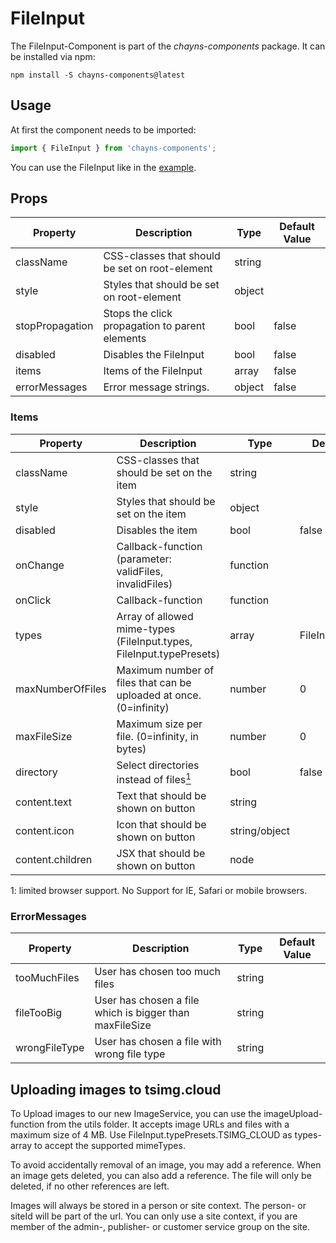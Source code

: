 # FileInput #

The FileInput-Component is part of the *chayns-components* package. It can be installed via npm:

    npm install -S chayns-components@latest


## Usage ##

At first the component needs to be imported:

```jsx harmony
import { FileInput } from 'chayns-components';
```

You can use the FileInput like in the [example](https://github.com/TobitSoftware/chayns-components/blob/master/examples/react-chayns-file_input/Example.jsx).


## Props ##
| Property          | Description                                                                | Type          | Default Value |
|-------------------|----------------------------------------------------------------------------|---------------|---------------|
| className         | CSS-classes that should be set on root-element                             | string        |               |
| style             | Styles that should be set on root-element                                  | object        |               |
| stopPropagation   | Stops the click propagation to parent elements                             | bool          | false         |
| disabled          | Disables the FileInput                                                     | bool          | false         |
| items             | Items of the FileInput                                                     | array         | false         |
| errorMessages     | Error message strings.                                                     | object        | false         |

### Items ###
| Property          | Description                                                                | Type          | Default Value |
|-------------------|----------------------------------------------------------------------------|---------------|---------------|
| className         | CSS-classes that should be set on the item                                 | string        |               |
| style             | Styles that should be set on the item                                      | object        |               |
| disabled          | Disables the item                                                          | bool          | false         |
| onChange          | Callback-function (parameter: validFiles, invalidFiles)                    | function      |               |
| onClick           | Callback-function                                                          | function      |               |
| types             | Array of allowed mime-types (FileInput.types, FileInput.typePresets)       | array         | FileInput.types.ALL |
| maxNumberOfFiles  | Maximum number of files that can be uploaded at once. (0=infinity)         | number        | 0             |
| maxFileSize       | Maximum size per file. (0=infinity, in bytes)                              | number        | 0             |
| directory         | Select directories instead of files<a href="#directory"><sup>1</sup></a>   | bool          | false         |
| content.text      | Text that should be shown on button                                        | string        |               |
| content.icon      | Icon that should be shown on button                                        | string/object |               |
| content.children  | JSX that should be shown on button                                         | node          |               |

<span id="directory">1</span>: limited browser support. No Support for IE, Safari or mobile browsers.

### ErrorMessages ###
| Property          | Description                                                                | Type          | Default Value |
|-------------------|----------------------------------------------------------------------------|---------------|---------------|
| tooMuchFiles      | User has chosen too much files                                             | string        |               |
| fileTooBig        | User has chosen a file which is bigger than maxFileSize                    | string        |               |
| wrongFileType     | User has chosen a file with wrong file type                                | string        |               |

## Uploading images to tsimg.cloud ##
To Upload images to our new ImageService, you can use the imageUpload-function from the utils folder. It accepts image URLs and files with a maximum size of 4 MB. Use FileInput.typePresets.TSIMG_CLOUD as types-array to accept the supported mimeTypes.

To avoid accidentally removal of an image, you may add a reference. When an image gets deleted, you can also add a reference. The file will only be deleted, if no other references are left.

Images will always be stored in a person or site context. The person- or siteId will be part of the url. You can only use a site context, if you are member of the admin-, publisher- or customer service group on the site.
